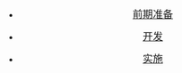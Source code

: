 <!-- 问题汇总 -->
<center>

- [<span style = "font-size:18px">前期准备</span>](../ProblemSummary/qianqizhunbei/qianqizhunbei.md)

- [<span style = "font-size:18px">开发</span>](../ProblemSummary/kaifa/kaifa.md)

- [<span style = "font-size:18px">实施</span>](../ProblemSummary/shishi/shishi.md)

</center>